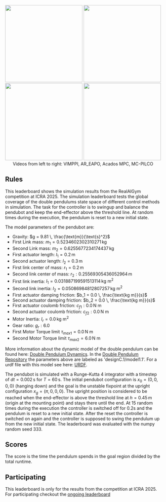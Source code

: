 <div align="center">
<img width="250" src="https://raw.githubusercontent.com/dfki-ric-underactuated-lab/real_ai_gym_leaderboard/main/data/pendubot/simulation_icra2025/vimppi/sim_video.gif">
<img width="250" src="https://raw.githubusercontent.com/dfki-ric-underactuated-lab/real_ai_gym_leaderboard/main/data/pendubot/simulation_icra2025/areapo/sim_video.gif">
<img width="250" src="https://raw.githubusercontent.com/dfki-ric-underactuated-lab/real_ai_gym_leaderboard/main/data/pendubot/simulation_icra2025/acados_mpc/sim_video.gif">
<img width="250" src="https://raw.githubusercontent.com/dfki-ric-underactuated-lab/real_ai_gym_leaderboard/main/data/pendubot/simulation_icra2025/mcpilco/sim_video.gif">
<figcaption>Videos from left to right: VIMPPI, AR_EAPO, Acados MPC, MC-PILCO</figcaption>
</div>

## Rules

This leaderboard shows the simulation results from the RealAIGym competition at ICRA
2025.
The simulation leaderboard tests the global coverage of the double pendulums
state space of different control methods in simulation. The task for the
controller is to swingup and balance the pendubot and keep the end-effector
above the threshold line. At random times during the execution, the pendulum is
reset to a new initial state.

The model parameters of the pendubot are:

  - Gravity: $g = 9.81 \, \frac{\text{m}}{\text{s}^2}$
  - First Link mass: $m_1 = 0.5234602302310271 \, \text{kg}$
  - Second Link mass: $m_2 = 0.6255677234174437 \, \text{kg}$
  - First actuator length: $l_1 = 0.2 \, \text{m}$
  - Second actuator length: $l_2 = 0.3 \, \text{m}$
  - First link center of mass: $r_1 = 0.2 \, \text{m}$
  - Second link center of mass: $r_2: 0.25569305436052964 \, \text{m}$
  - First link inertia: $I_1 = 0.031887199591513114 \, \text{kg m}^2$
  - Second link inertia: $I_2 = 0.05086984812807257 \, \text{kg m}^2$
  - First actuator damping friction: $b_1 = 0.0 \, \frac{\text{kg m}}{s}$
  - Second actuator damping friction: $b_2 = 0.0 \, \frac{\text{kg m}}{s}$
  - First actuator coulomb friction: $c_{f1}: 0.0 \, \text{N m}$
  - Second actuator coulomb friction: $c_{f2}: 0.0 \, \text{N m}$
  - Motor Inertia: $I_r = 0.0 \, \text{kg m}^2$
  - Gear ratio: $g_r: 6.0$
  - First Motor Torque limit $\tau_{max1} = 0.0 \, \text{N m}$
  - Second Motor Torque limit $\tau_{max2} = 6.0 \, \text{N m}$

More information about the dynamic model of the double pendulum can be found
here: [Double Pendulum
Dynamics](https://dfki-ric-underactuated-lab.github.io/double_pendulum/dynamics.html).
In the [Double Pendulum
Repository](https://github.com/dfki-ric-underactuated-lab/double_pendulum) the
parameters above are labeled as 'designC.1/model1.1'.
For a urdf file with this model see here:
[URDF](https://github.com/dfki-ric-underactuated-lab/double_pendulum/tree/main/data/system_identification/identified_parameters/design_C.1/model_1.1).

The pendubot is simulated with a Runge-Kutta 4 integrator with a timestep of $dt
= 0.002 \, \text{s}$ for $T = 60 \, \text{s}$. The initial pendubot
configuration is $x_0 = (0, 0, 0, 0)$ (hanging down) and the goal is the
unstable fixpoint at the upright configuration $x_g = (\pi, 0, 0, 0)$. The
upright position is considered to be reached when the end-effector is above the
threshold line at $h=0.45 \, \text{m}$ (origin at the mounting point) and stays
there until the end. At 15 random times during the execution the controller is
switched off for 0.2s and the pendulum is reset to a new initial state. After
the reset the controller is switched on again and the controller is supposed to
swing the pendulum up from the new initial state.
The leaderboard was evaluated with the numpy random seed 333.

## Scores

The score is the time the pendulum spends in the goal region divided by the
total runtime.

## Participating

This leaderboard is only for the results from the competition at ICRA 2025. For
participating checkout the [ongoing
leaderboard](https://dfki-ric-underactuated-lab.github.io/real_ai_gym_leaderboard/pendubot_real_system_perturbation_leaderboard_v2.html)
